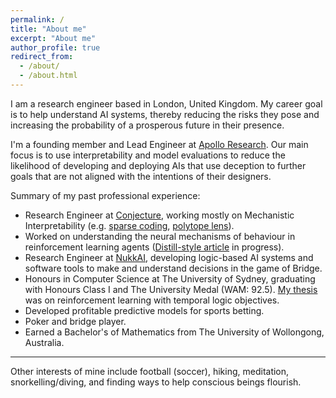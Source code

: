 ```yaml
---
permalink: /
title: "About me"
excerpt: "About me"
author_profile: true
redirect_from:
  - /about/
  - /about.html
---
```


I am a research engineer based in London, United Kingdom. My career goal is to help understand AI systems, thereby reducing the risks they pose and increasing the probability of a prosperous future in their presence.

I'm a founding member and Lead Engineer at [Apollo Research](https://www.apolloresearch.ai/). Our
main focus is to use interpretability and model evaluations to reduce the likelihood of developing
and deploying AIs that use deception to further goals that are not aligned with the intentions of
their designers.

Summary of my past professional experience:

- Research Engineer at [Conjecture](https://www.conjecture.dev/), working mostly on Mechanistic
  Interpretability (e.g. [sparse coding](https://www.alignmentforum.org/posts/z6QQJbtpkEAX3Aojj/interim-research-report-taking-features-out-of-superposition), [polytope lens](https://arxiv.org/abs/2211.12312)).
- Worked on understanding the neural mechanisms of behaviour in reinforcement learning agents
  ([Distill-style article](https://github.com/interpreting-rl-behavior) in progress).
- Research Engineer at [NukkAI](https://nukk.ai), developing logic-based AI systems and software tools to make and understand decisions in the game of Bridge.
- Honours in Computer Science at The University of Sydney, graduating with Honours
  Class I and The University Medal (WAM: 92.5). [My thesis](files/thesis.pdf) was on reinforcement learning with temporal logic objectives.
- Developed profitable predictive models for sports betting.
- Poker and bridge player.
- Earned a Bachelor's of Mathematics from The University of Wollongong, Australia.

---
Other interests of mine include football (soccer), hiking, meditation, snorkelling/diving, and
finding ways to help conscious beings flourish.
